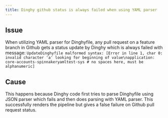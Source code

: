 ```yaml
---
title: Dinghy github status is always failed when using YAML parser
---
```


## Issue
When utilizing YAML parser for Dinghyfile, any pull request on a feature branch in Github gets a status update by Dinghy which is always failed with message:
```UpdateDinghyfile malformed syntax: [Error in line 1, char 0: invalid character 'a' looking for beginning of value\napplication: core-accounts-spinnakeryamltest-sys # no spaces here, must be alphanumeric]```

## Cause
This happens because Dinghy code first tries to parse Dinghyfile using JSON parser which fails and then does parsing with YAML parser. This successfully renders the pipeline but gives a false failure on Github pull request status.

